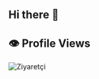 ## Hi there 👋

<!--
**zeynepvera/zeynepvera** is a ✨ _special_ ✨ repository because its `README.md` (this file) appears on your GitHub profile.

Here are some ideas to get you started:

- 🔭 I’m currently working on ...
- 🌱 I’m currently learning ...
- 👯 I’m looking to collaborate on ...
- 🤔 I’m looking for help with ...
- 💬 Ask me about ...
- 📫 How to reach me: ...
- 😄 Pronouns: ...
- ⚡ Fun fact: ...



-->

## 👁️ Profile Views

![Ziyaretçi](https://komarev.com/ghpvc/?username=zeynepvera&color=blue)

